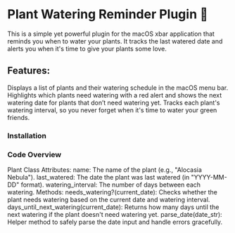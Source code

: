 # Plant Watering Reminder Plugin 🌱

This is a simple yet powerful plugin for the macOS xbar application that reminds you when to water your plants. It tracks the last watered date and alerts you when it's time to give your plants some love.

## Features:

Displays a list of plants and their watering schedule in the macOS menu bar.
Highlights which plants need watering with a red alert and shows the next watering date for plants that don’t need watering yet.
Tracks each plant's watering interval, so you never forget when it's time to water your green friends.

### Installation

### Code Overview

Plant Class
Attributes:
name: The name of the plant (e.g., "Alocasia Nebula").
last_watered: The date the plant was last watered (in "YYYY-MM-DD" format).
watering_interval: The number of days between each watering.
Methods:
needs_watering?(current_date): Checks whether the plant needs watering based on the current date and watering interval.
days_until_next_watering(current_date): Returns how many days until the next watering if the plant doesn't need watering yet.
parse_date(date_str): Helper method to safely parse the date input and handle errors gracefully.
